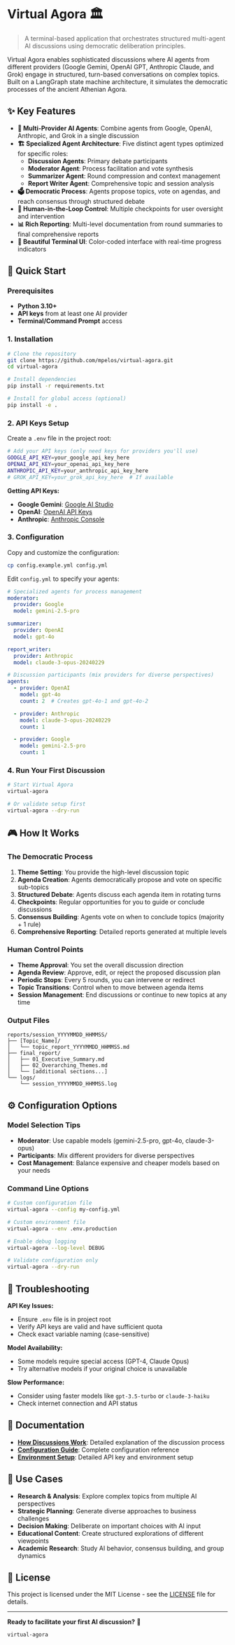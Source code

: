 # Virtual Agora 🏛️

> A terminal-based application that orchestrates structured multi-agent AI discussions using democratic deliberation principles.

Virtual Agora enables sophisticated discussions where AI agents from different providers (Google Gemini, OpenAI GPT, Anthropic Claude, and Grok) engage in structured, turn-based conversations on complex topics. Built on a LangGraph state machine architecture, it simulates the democratic processes of the ancient Athenian Agora.

## ✨ Key Features

- **🤖 Multi-Provider AI Agents**: Combine agents from Google, OpenAI, Anthropic, and Grok in a single discussion
- **🏗️ Specialized Agent Architecture**: Five distinct agent types optimized for specific roles:
  - **Discussion Agents**: Primary debate participants
  - **Moderator Agent**: Process facilitation and vote synthesis
  - **Summarizer Agent**: Round compression and context management
  - **Report Writer Agent**: Comprehensive topic and session analysis
- **🗳️ Democratic Process**: Agents propose topics, vote on agendas, and reach consensus through structured debate
- **👤 Human-in-the-Loop Control**: Multiple checkpoints for user oversight and intervention
- **📊 Rich Reporting**: Multi-level documentation from round summaries to final comprehensive reports
- **🎨 Beautiful Terminal UI**: Color-coded interface with real-time progress indicators

## 🚀 Quick Start

### Prerequisites

- **Python 3.10+**
- **API keys** from at least one AI provider
- **Terminal/Command Prompt** access

### 1. Installation

```bash
# Clone the repository
git clone https://github.com/mpelos/virtual-agora.git
cd virtual-agora

# Install dependencies
pip install -r requirements.txt

# Install for global access (optional)
pip install -e .
```

### 2. API Keys Setup

Create a `.env` file in the project root:

```bash
# Add your API keys (only need keys for providers you'll use)
GOOGLE_API_KEY=your_google_api_key_here
OPENAI_API_KEY=your_openai_api_key_here
ANTHROPIC_API_KEY=your_anthropic_api_key_here
# GROK_API_KEY=your_grok_api_key_here  # If available
```

**Getting API Keys:**
- **Google Gemini**: [Google AI Studio](https://makersuite.google.com/app/apikey)
- **OpenAI**: [OpenAI API Keys](https://platform.openai.com/api-keys)
- **Anthropic**: [Anthropic Console](https://console.anthropic.com/account/keys)

### 3. Configuration

Copy and customize the configuration:

```bash
cp config.example.yml config.yml
```

Edit `config.yml` to specify your agents:

```yaml
# Specialized agents for process management
moderator:
  provider: Google
  model: gemini-2.5-pro

summarizer:
  provider: OpenAI
  model: gpt-4o

report_writer:
  provider: Anthropic
  model: claude-3-opus-20240229

# Discussion participants (mix providers for diverse perspectives)
agents:
  - provider: OpenAI
    model: gpt-4o
    count: 2  # Creates gpt-4o-1 and gpt-4o-2

  - provider: Anthropic
    model: claude-3-opus-20240229
    count: 1

  - provider: Google
    model: gemini-2.5-pro
    count: 1
```

### 4. Run Your First Discussion

```bash
# Start Virtual Agora
virtual-agora

# Or validate setup first
virtual-agora --dry-run
```

## 🎮 How It Works

### The Democratic Process

1. **Theme Setting**: You provide the high-level discussion topic
2. **Agenda Creation**: Agents democratically propose and vote on specific sub-topics
3. **Structured Debate**: Agents discuss each agenda item in rotating turns
4. **Checkpoints**: Regular opportunities for you to guide or conclude discussions
5. **Consensus Building**: Agents vote on when to conclude topics (majority + 1 rule)
6. **Comprehensive Reporting**: Detailed reports generated at multiple levels

### Human Control Points

- **Theme Approval**: You set the overall discussion direction
- **Agenda Review**: Approve, edit, or reject the proposed discussion plan
- **Periodic Stops**: Every 5 rounds, you can intervene or redirect
- **Topic Transitions**: Control when to move between agenda items
- **Session Management**: End discussions or continue to new topics at any time

### Output Files

```
reports/session_YYYYMMDD_HHMMSS/
├── [Topic_Name]/
│   └── topic_report_YYYYMMDD_HHMMSS.md
├── final_report/
│   ├── 01_Executive_Summary.md
│   ├── 02_Overarching_Themes.md
│   └── [additional sections...]
└── logs/
    └── session_YYYYMMDD_HHMMSS.log
```

## ⚙️ Configuration Options

### Model Selection Tips

- **Moderator**: Use capable models (gemini-2.5-pro, gpt-4o, claude-3-opus)
- **Participants**: Mix different providers for diverse perspectives
- **Cost Management**: Balance expensive and cheaper models based on your needs

### Command Line Options

```bash
# Custom configuration file
virtual-agora --config my-config.yml

# Custom environment file
virtual-agora --env .env.production

# Enable debug logging
virtual-agora --log-level DEBUG

# Validate configuration only
virtual-agora --dry-run
```

## 🔧 Troubleshooting

**API Key Issues:**
- Ensure `.env` file is in project root
- Verify API keys are valid and have sufficient quota
- Check exact variable naming (case-sensitive)

**Model Availability:**
- Some models require special access (GPT-4, Claude Opus)
- Try alternative models if your original choice is unavailable

**Slow Performance:**
- Consider using faster models like `gpt-3.5-turbo` or `claude-3-haiku`
- Check internet connection and API status

## 📖 Documentation

- **[How Discussions Work](docs/how-discussions-work.md)**: Detailed explanation of the discussion process
- **[Configuration Guide](docs/configuration.md)**: Complete configuration reference
- **[Environment Setup](docs/environment-setup.md)**: Detailed API key and environment setup

## 🤝 Use Cases

- **Research & Analysis**: Explore complex topics from multiple AI perspectives
- **Strategic Planning**: Generate diverse approaches to business challenges
- **Decision Making**: Deliberate on important choices with AI input
- **Educational Content**: Create structured explorations of different viewpoints
- **Academic Research**: Study AI behavior, consensus building, and group dynamics

## 📄 License

This project is licensed under the MIT License - see the [LICENSE](LICENSE) file for details.

---

**Ready to facilitate your first AI discussion?** 🚀

```bash
virtual-agora
```